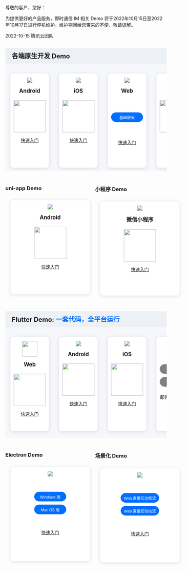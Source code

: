 尊敬的客户，您好：

为提供更好的产品服务，即时通信 IM 相关 Demo 将于2022年10月15日至2022年10月17日进行停机维护。维护期间给您带来的不便，敬请谅解。

2022-10-15
腾讯云团队

<style>
    .card-container {
        width: 280px;
        display: block;
        float: left;
        padding-left: 15px;
        padding-right: 15px;
        box-sizing: border-box;
    }

    .card {
        border-radius: 10px;
		height: 270px;
        padding-top: 13px;
        padding-left: 10px;
        padding-right: 10px;
        padding-bottom: 10px;
        margin-top: 10px;
        border: 1px solid #ebeef5;
        background-color: #fff;
        overflow: hidden;
        box-shadow: 0 2px 12px 0 rgb(0 0 0 / 10%);
        text-align: center;
    }

    .markdown-text-box img {
        box-shadow: none;
    }

    .titlename {
        color:#191919;
        position: relative;
        top: -2px;
        font-weight: bolder;
        font-size: larger;
    }
        
        @media (max-width: 768px){
                .card-container,
                .scene-card-container{
                        width: 100%;
                }
                .scene-card > div{
                        width: 100%!important;
                        margin-left: 0!important;
                }
                img {
        box-shadow: none;
    }
        }
</style>
<div style="background: #f5f7fa">
<h3 style="padding: 10px; padding-left: 20px; font-size:20px; padding-bottom: 10px; background-color: #edf1f5"> 各端原生开发 Demo </h3>
<div style="position: relative; box-sizing: border-box;  padding-bottom: 10px; margin-bottom: 10px; overflow:hidden;display: flex">
        <div class="card-container">
            <div class="card">
                            <img src="https://main.qcloudimg.com/raw/b0211b0870806899009a17a4216ea65c.svg" data-nonescope="true">
                                <p class="titlename">Android</p>
                <div style="width: 100px; margin: auto;">
                <p style="color:#586376;"><img style="width:100px; max-width: inherit;" src="https://qcloudimg.tencent-cloud.cn/raw/078fbb462abd2253e4732487cad8a66d.png" /></p>
                    <a href="https://cloud.tencent.com/document/product/269/36838">快速入门</a>
                </div>
                </div>
</div>
<div class="card-container">
            <div class="card">
                            <img src="https://main.qcloudimg.com/raw/613f2e15bed7c8297110676b52784b71.svg" data-nonescope="true">
                                <p class="titlename">iOS</p>
                <div style="width: 100px; margin: auto;">
                <p style="color:#586376;"><img style="width:100px; max-width: inherit;" src="https://qcloudimg.tencent-cloud.cn/raw/b1ea5318e1cfce38e4ef6249de7a4106.png" /></p>
                                <a href="https://cloud.tencent.com/document/product/269/68228">快速入门</a>
                </div>
                            </div>
</div>
<div class="card-container">
            <div class="card">
                <div>
                            <img src="https://main.qcloudimg.com/raw/98394fa5d669de7fb7a187565d138cdb.svg" data-nonescope="true">
                             <p class="titlename">Web</p>
                <div style="width: 100px; margin: auto;">
                                <p style="height: 107.53px;display: flex; justify-content: center;
                                align-items: center;"><input type="button" value="基础聊天" style="height: 30px;width: 110px;background-color: #006eff;
    color: #fff;border: 1px solid #006eff;line-height: 30px;text-align: center;display: inline-block;cursor: pointer;outline: 0 none;
    box-sizing: border-box;text-decoration: none;font-size: 12px;vertical-align: middle;white-space: nowrap;border-radius: 15px;"  onclick="window.open('https://web.sdk.qcloud.com/im/demo/latest/index.html')" /></p>
                 <a href="https://cloud.tencent.com/document/product/269/68433">快速入门</a>
                </div>
            </div>
                </div>
        </div>
				<div class="card-container">
            <div class="card">
                            <img src="https://main.qcloudimg.com/raw/98394fa5d669de7fb7a187565d138cdb.svg" data-nonescope="true">
                                <p class="titlename">H5</p>
                <div style="width: 100px; margin: auto;">
                <p style="color:#586376;"><img style="width:100px; max-width: inherit;" src="https://qcloudimg.tencent-cloud.cn/raw/14c9b415faf001e00a604098af7c5d21.png" /></p>
                                <a href="https://cloud.tencent.com/document/product/269/68433">快速入门</a>
                </div>
                            </div>
</div>
</div>
</div>
<div style="display: flex; padding-top: 10px;" >
<div >
<h3>uni-app Demo</h3>
<div style="position: relative; box-sizing: border-box;  padding-bottom: 10px; margin-bottom: 10px; overflow:hidden;">
        <div class="card-container">
            <div class="card">
                            <img src="https://main.qcloudimg.com/raw/b0211b0870806899009a17a4216ea65c.svg" data-nonescope="true">
                                <p class="titlename">Android</p>
                <p style="color:#586376;"><img style="width:100px; max-width: inherit;" src="https://qcloudimg.tencent-cloud.cn/raw/c1fed062d91cd95fdfb57059edcd5890.png" /></p>
                                <a href="https://cloud.tencent.com/document/product/269/64506">快速入门</a>
            </div>
        </div>
</div>
</div>

<div>
<h3> 小程序 Demo</h3>
<div style="position: relative; box-sizing: border-box;  padding-bottom: 10px; margin-bottom: 10px; overflow:hidden;display: flex">
        <div class="card-container">
            <div class="card">
                            <img src="https://qcloudimg.tencent-cloud.cn/raw/af07e321883032c9796848d189a80f5e.png" data-nonescope="true">
                                <p class="titlename">微信小程序</p>
                <p style="color:#586376;"><img style="width:100px; max-width: inherit;" src="https://qcloudimg.tencent-cloud.cn/raw/46f2c76de9ef98e7eda34cc838c01d32.png" /></p>
                                <a href="https://cloud.tencent.com/document/product/269/68376">快速入门</a>
            </div>
        </div>
				
</div>
</div>
</div>
<div style="background: #f5f7fa">
<h3 style="padding: 10px; padding-left: 20px; font-size:20px; padding-bottom: 10px; background-color: #edf1f5">Flutter Demo: <span style="color: #006eff">一套代码，全平台运行<span></h3>
<div style="display:flex; position: relative; box-sizing: border-box;  padding-bottom: 20px; margin-bottom: 10px; overflow:hidden; ">
        <div class="card-container">
            <div class="card">
                            <img src="https://qcloudimg.tencent-cloud.cn/raw/09138952f85a605c2f66fca0d4286e7d.png" style="width: 48px" data-nonescope="true">
                                <p class="titlename">Web</p>
                <p style="color:#586376;"><img style="width:100px; max-width: inherit;" src="https://qcloudimg.tencent-cloud.cn/raw/3c79e8bb16dd0eeab35e894a690e0444.png" /></p>
                                <a href="https://cloud.tencent.com/document/product/269/68823">快速入门</a>
            </div>
</div>

<div class="card-container">
            <div class="card">
                            <img src="https://main.qcloudimg.com/raw/b0211b0870806899009a17a4216ea65c.svg" data-nonescope="true">
                                <p class="titlename">Android</p>
                <p style="color:#586376;"><img style="width:100px; max-width: inherit;" src="https://qcloudimg.tencent-cloud.cn/raw/ca2aaff551410c74fce48008c771b9f6.png" /></p>
                                <a href="https://cloud.tencent.com/document/product/269/68823">快速入门</a>
            </div>
</div>
<div class="card-container">
            <div class="card">
                            <img src="https://main.qcloudimg.com/raw/613f2e15bed7c8297110676b52784b71.svg" data-nonescope="true">
                                <p class="titlename">iOS</p>
                <p style="color:#586376;"><img style="width:100px; max-width: inherit;" src="https://qcloudimg.tencent-cloud.cn/raw/455db8a485d2a12ba2a405f329666c7d.png" /></p>
                                <a href="https://cloud.tencent.com/document/product/269/68823">快速入门</a>
            </div>
</div>
<div class="card-container">
            <div class="card">
                            <img src="https://main.qcloudimg.com/raw/98394fa5d669de7fb7a187565d138cdb.svg" data-nonescope="true">
                                <p class="titlename">桌面端</p>
                <p class="titlename" style="margin-top: 16px"><input type="button" value="Windows" style="height: 30px;width: 100px;min-width: 24px;background-color: grey;
    color: #fff;border: 1px solid grey;line-height: 30px;text-align: center;display: inline-block;cursor: not-allowed;outline: 0 none;
    box-sizing: border-box;text-decoration: none;font-size: 12px;vertical-align: middle;white-space: nowrap;border-radius: 15px;" /><br><br><input type="button" value="Mac OS" style="height: 30px;width: 100px;margin-top: -10px;min-width: 24px;background-color: grey;color: #fff; line-height: 30px;text-align: center;display: inline-block;cursor: not-allowed; border: 1px solid grey; outline: 0 none;box-sizing: border-box;text-decoration: none;font-size: 12px;vertical-align: middle;white-space: nowrap;border-radius: 15px;" /></p>
                                <p style="margin-top: 20px">即将上线，敬请期待！</p>
            </div>
</div>

</div>
</div>
<div style="display: flex;padding-top: 10px;">
<div>
<h3> Electron Demo </h3>
<div style="position: relative; box-sizing: border-box;  padding-bottom: 10px; margin-bottom: 10px; overflow:hidden">
        <div class="card-container">
            <div class="card">
                            <img src="https://qcloudimg.tencent-cloud.cn/raw/d6fd52f011bdbb13302b2ae261e8a756.png" data-nonescope="true"><p class="titlename"></p><br>
                            <div style="width: 100px; height: 100px;margin: auto;">
                                <p class="titlename"><input type="button" value="Windows 版" style="height: 30px;width: 100px;min-width: 24px;background-color: #006eff;
    color: #fff;border: 1px solid #006eff;line-height: 30px;text-align: center;display: inline-block;cursor: pointer;outline: 0 none;
    box-sizing: border-box;text-decoration: none;font-size: 12px;vertical-align: middle;white-space: nowrap;border-radius: 15px;"  onclick="window.open('https://comm.qq.com/im_demo_download/index.html#/pc-windows')" /><br><br><input type="button" value="Mac OS 版" style="height: 30px;width: 100px;margin-top: -10px;min-width: 24px;background-color: #006eff;color: #fff;border: 1px solid #006eff;line-height: 30px;text-align: center;display: inline-block;cursor: pointer;outline: 0 none;box-sizing: border-box;text-decoration: none;font-size: 12px;vertical-align: middle;white-space: nowrap;border-radius: 15px;" onclick="window.open('https://comm.qq.com/im_demo_download/index.html#/pc')" /></p>
                            </div>
                <p style="color:#586376;"></p>
                                <a href="https://cloud.tencent.com/document/product/269/63007">快速入门</a>
            </div>
        </div>
</div>
</div>
<div>
<h3> 场景化 Demo</h3>
<div style="position: relative; box-sizing: border-box;  padding-bottom: 10px; margin-bottom: 10px; overflow:hidden">
        <div class="card-container">
            <div class="card">
                            <img src="https://main.qcloudimg.com/raw/98394fa5d669de7fb7a187565d138cdb.svg" data-nonescope="true"><p class="titlename"></p><br>
                            <div style="width: 120px; height: 100px;margin: auto;">
                                <p class="titlename" style="width: 120px;"><input type="button" value="Web 直播互动推流" style="height: 30px;width: 120px;min-width: 24px;background-color: #006eff;color: #fff;border: 1px solid #006eff;line-height: 30px;text-align: center;display: inline-block;cursor: pointer;outline: 0 none;
    box-sizing: border-box;text-decoration: none;font-size: 12px;vertical-align: middle;white-space: nowrap;border-radius: 15px;"  onclick="window.open('https://web.sdk.qcloud.com/component/tuiliveroom/tuipusher/pusher.html')" /><br><br><input type="button" value="Web 直播互动拉流" style="height: 30px;width: 120px;margin-top:-10px;min-width: 24px;background-color: #006eff;color: #fff;border: 1px solid #006eff;line-height: 30px;text-align: center;display: inline-block;cursor: pointer;outline: 0 none;box-sizing: border-box;text-decoration: none;font-size: 12px;vertical-align: middle;white-space: nowrap;border-radius: 15px;" onclick="window.open('https://web.sdk.qcloud.com/component/tuiliveroom/tuiplayer/player.html')" /></p>
                            </div>
                <p style="color:#586376;"></p>
                                <a href="https://cloud.tencent.com/document/product/269/65782">快速入门</a>
            </div>
        </div>
</div>
</div>
</div>
